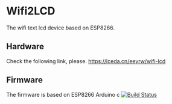 # Wifi2LCD
The wifi text lcd device based on ESP8266. 

## Hardware
Check the following link, please.
https://lceda.cn/eeyrw/wifi-lcd

## Firmware
The firmware is based on ESP8266 Arduino c
[![Build Status](https://travis-ci.org/eeyrw/LcdTcp.svg?branch=master)](https://travis-ci.org/eeyrw/LcdTcp)

<!--stackedit_data:
eyJoaXN0b3J5IjpbNjkyNzUwMjc0XX0=
-->
